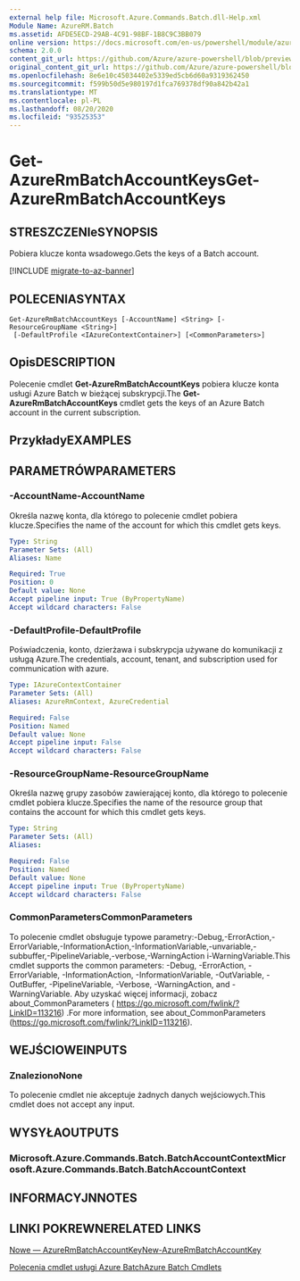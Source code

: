 ```yaml
---
external help file: Microsoft.Azure.Commands.Batch.dll-Help.xml
Module Name: AzureRM.Batch
ms.assetid: AFDE5ECD-29AB-4C91-98BF-1B8C9C3BB079
online version: https://docs.microsoft.com/en-us/powershell/module/azurerm.batch/get-azurermbatchaccountkeys
schema: 2.0.0
content_git_url: https://github.com/Azure/azure-powershell/blob/preview/src/ResourceManager/AzureBatch/Commands.Batch/help/Get-AzureRmBatchAccountKeys.md
original_content_git_url: https://github.com/Azure/azure-powershell/blob/preview/src/ResourceManager/AzureBatch/Commands.Batch/help/Get-AzureRmBatchAccountKeys.md
ms.openlocfilehash: 8e6e10c45034402e5339ed5cb6d60a9319362450
ms.sourcegitcommit: f599b50d5e980197d1fca769378df90a842b42a1
ms.translationtype: MT
ms.contentlocale: pl-PL
ms.lasthandoff: 08/20/2020
ms.locfileid: "93525353"
---
```

# <span data-ttu-id="398e0-101">Get-AzureRmBatchAccountKeys</span><span class="sxs-lookup"><span data-stu-id="398e0-101">Get-AzureRmBatchAccountKeys</span></span>

## <span data-ttu-id="398e0-102">STRESZCZENIe</span><span class="sxs-lookup"><span data-stu-id="398e0-102">SYNOPSIS</span></span>
<span data-ttu-id="398e0-103">Pobiera klucze konta wsadowego.</span><span class="sxs-lookup"><span data-stu-id="398e0-103">Gets the keys of a Batch account.</span></span>

[!INCLUDE [migrate-to-az-banner](../../includes/migrate-to-az-banner.md)]

## <span data-ttu-id="398e0-104">POLECENIA</span><span class="sxs-lookup"><span data-stu-id="398e0-104">SYNTAX</span></span>

```
Get-AzureRmBatchAccountKeys [-AccountName] <String> [-ResourceGroupName <String>]
 [-DefaultProfile <IAzureContextContainer>] [<CommonParameters>]
```

## <span data-ttu-id="398e0-105">Opis</span><span class="sxs-lookup"><span data-stu-id="398e0-105">DESCRIPTION</span></span>
<span data-ttu-id="398e0-106">Polecenie cmdlet **Get-AzureRmBatchAccountKeys** pobiera klucze konta usługi Azure Batch w bieżącej subskrypcji.</span><span class="sxs-lookup"><span data-stu-id="398e0-106">The **Get-AzureRmBatchAccountKeys** cmdlet gets the keys of an Azure Batch account in the current subscription.</span></span>

## <span data-ttu-id="398e0-107">Przykłady</span><span class="sxs-lookup"><span data-stu-id="398e0-107">EXAMPLES</span></span>

## <span data-ttu-id="398e0-108">PARAMETRÓW</span><span class="sxs-lookup"><span data-stu-id="398e0-108">PARAMETERS</span></span>

### <span data-ttu-id="398e0-109">-AccountName</span><span class="sxs-lookup"><span data-stu-id="398e0-109">-AccountName</span></span>
<span data-ttu-id="398e0-110">Określa nazwę konta, dla którego to polecenie cmdlet pobiera klucze.</span><span class="sxs-lookup"><span data-stu-id="398e0-110">Specifies the name of the account for which this cmdlet gets keys.</span></span>

```yaml
Type: String
Parameter Sets: (All)
Aliases: Name

Required: True
Position: 0
Default value: None
Accept pipeline input: True (ByPropertyName)
Accept wildcard characters: False
```

### <span data-ttu-id="398e0-111">-DefaultProfile</span><span class="sxs-lookup"><span data-stu-id="398e0-111">-DefaultProfile</span></span>
<span data-ttu-id="398e0-112">Poświadczenia, konto, dzierżawa i subskrypcja używane do komunikacji z usługą Azure.</span><span class="sxs-lookup"><span data-stu-id="398e0-112">The credentials, account, tenant, and subscription used for communication with azure.</span></span>

```yaml
Type: IAzureContextContainer
Parameter Sets: (All)
Aliases: AzureRmContext, AzureCredential

Required: False
Position: Named
Default value: None
Accept pipeline input: False
Accept wildcard characters: False
```

### <span data-ttu-id="398e0-113">-ResourceGroupName</span><span class="sxs-lookup"><span data-stu-id="398e0-113">-ResourceGroupName</span></span>
<span data-ttu-id="398e0-114">Określa nazwę grupy zasobów zawierającej konto, dla którego to polecenie cmdlet pobiera klucze.</span><span class="sxs-lookup"><span data-stu-id="398e0-114">Specifies the name of the resource group that contains the account for which this cmdlet gets keys.</span></span>

```yaml
Type: String
Parameter Sets: (All)
Aliases: 

Required: False
Position: Named
Default value: None
Accept pipeline input: True (ByPropertyName)
Accept wildcard characters: False
```

### <span data-ttu-id="398e0-115">CommonParameters</span><span class="sxs-lookup"><span data-stu-id="398e0-115">CommonParameters</span></span>
<span data-ttu-id="398e0-116">To polecenie cmdlet obsługuje typowe parametry:-Debug,-ErrorAction,-ErrorVariable,-InformationAction,-InformationVariable,-unvariable,-subbuffer,-PipelineVariable,-verbose,-WarningAction i-WarningVariable.</span><span class="sxs-lookup"><span data-stu-id="398e0-116">This cmdlet supports the common parameters: -Debug, -ErrorAction, -ErrorVariable, -InformationAction, -InformationVariable, -OutVariable, -OutBuffer, -PipelineVariable, -Verbose, -WarningAction, and -WarningVariable.</span></span> <span data-ttu-id="398e0-117">Aby uzyskać więcej informacji, zobacz about_CommonParameters ( https://go.microsoft.com/fwlink/?LinkID=113216) .</span><span class="sxs-lookup"><span data-stu-id="398e0-117">For more information, see about_CommonParameters (https://go.microsoft.com/fwlink/?LinkID=113216).</span></span>

## <span data-ttu-id="398e0-118">WEJŚCIOWE</span><span class="sxs-lookup"><span data-stu-id="398e0-118">INPUTS</span></span>

### <span data-ttu-id="398e0-119">Znaleziono</span><span class="sxs-lookup"><span data-stu-id="398e0-119">None</span></span>
<span data-ttu-id="398e0-120">To polecenie cmdlet nie akceptuje żadnych danych wejściowych.</span><span class="sxs-lookup"><span data-stu-id="398e0-120">This cmdlet does not accept any input.</span></span>

## <span data-ttu-id="398e0-121">WYSYŁA</span><span class="sxs-lookup"><span data-stu-id="398e0-121">OUTPUTS</span></span>

### <span data-ttu-id="398e0-122">Microsoft.Azure.Commands.Batch.BatchAccountContext</span><span class="sxs-lookup"><span data-stu-id="398e0-122">Microsoft.Azure.Commands.Batch.BatchAccountContext</span></span>

## <span data-ttu-id="398e0-123">INFORMACYJN</span><span class="sxs-lookup"><span data-stu-id="398e0-123">NOTES</span></span>

## <span data-ttu-id="398e0-124">LINKI POKREWNE</span><span class="sxs-lookup"><span data-stu-id="398e0-124">RELATED LINKS</span></span>

[<span data-ttu-id="398e0-125">Nowe — AzureRmBatchAccountKey</span><span class="sxs-lookup"><span data-stu-id="398e0-125">New-AzureRmBatchAccountKey</span></span>](./New-AzureRmBatchAccountKey.md)

[<span data-ttu-id="398e0-126">Polecenia cmdlet usługi Azure Batch</span><span class="sxs-lookup"><span data-stu-id="398e0-126">Azure Batch Cmdlets</span></span>](./AzureRM.Batch.md)


